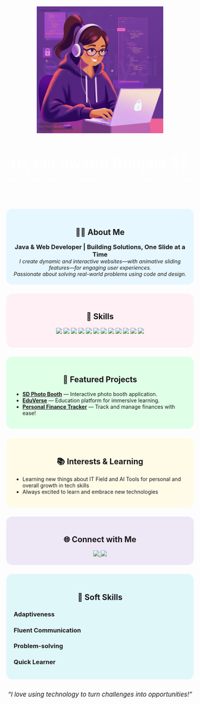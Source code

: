 <!-- Banner Section with Background Image -->
<div align="center" style="background-image: url('https://github.com/swathi-gurijala/swathi-gurijala/blob/main/assets/banner-backg.png'); background-size: cover; background-position: center; padding: 60px 0 30px 0; border-radius: 24px; color: #fff;">
  <img src="https://raw.githubusercontent.com/swathi-gurijala/swathi-gurijala/main/assets/animated-coder.png" width="340" alt="Girl coding at desktop"/>
  <h1 style="font-size:2.8em; margin-bottom:0;">Hi, I'm Swathi Gurijala 👩‍💻</h1>
  <h3 style="font-weight:normal; margin-top:8px;">Java & Web Developer | Solving Real-World Problems With Code</h3>
</div>


<!-- About Me Section -->
<div align="center" style="background:#e6f7ff; border-radius:16px; padding:20px; margin:24px 0;">
  <h2>👩‍💻 About Me</h2>
  <b style="font-size:1.18em;">Java & Web Developer | Building Solutions, One Slide at a Time</b>
  <br/>
  <i>I create dynamic and interactive websites—with animative sliding features—for engaging user experiences.<br>
  Passionate about solving real-world problems using code and design.</i>
</div>

<!-- Skills Section -->
<!-- Skills Section -->
<div style="background:#fff0f6; border-radius:16px; padding:20px; margin:24px 0;">
  <h2 align="center">🚀 Skills</h2>
  <p align="center">
    <img src="https://img.shields.io/badge/Java-ED8B00?style=for-the-badge&logo=java&logoColor=white"/>
    <img src="https://img.shields.io/badge/Salesforce-00A1E0?style=for-the-badge&logo=salesforce&logoColor=white"/>
    <img src="https://img.shields.io/badge/Python-3776AB?style=for-the-badge&logo=python&logoColor=white"/>
    <img src="https://img.shields.io/badge/React-61DAFB?style=for-the-badge&logo=react&logoColor=black"/>
    <img src="https://img.shields.io/badge/Next.js-000000?style=for-the-badge&logo=nextdotjs&logoColor=white"/>
    <img src="https://img.shields.io/badge/Supabase-3ECF8E?style=for-the-badge&logo=supabase&logoColor=white"/>
    <img src="https://img.shields.io/badge/AI-00C853?style=for-the-badge"/>
    <img src="https://img.shields.io/badge/Machine%20Learning-FF6F00?style=for-the-badge"/>
    <img src="https://img.shields.io/badge/Web%20Design-FF4081?style=for-the-badge"/>
    <img src="https://img.shields.io/badge/Figma-F24E1E?style=for-the-badge&logo=figma&logoColor=white"/>
    <img src="https://img.shields.io/badge/Canva-00C4CC?style=for-the-badge&logo=canva&logoColor=white"/>
    <img src="https://img.shields.io/badge/Unity-000000?style=for-the-badge&logo=unity&logoColor=white"/>
    
  </p>
</div>


<!-- Featured Projects Section -->
<div style="background:#e0ffe7; border-radius:16px; padding:20px; margin:24px 0;">
  <h2 align="center">🌟 Featured Projects</h2>
  <ul>
    <li><a href="https://github.com/swathi-gurijala/SD-Photo-Booth"><b>SD Photo Booth</b></a> — Interactive photo booth application.</li>
    <li><a href="https://github.com/swathi-gurijala/EduVerse"><b>EduVerse</b></a> — Education platform for immersive learning.</li>
    <li><a href="https://github.com/swathi-gurijala/Personal-Finance-Tracker"><b>Personal Finance Tracker</b></a> — Track and manage finances with ease!</li>
  </ul>
</div>

<!-- Interests Section with Animated SVG -->
<div style="background:#fffbe7; border-radius:16px; padding:20px; margin:24px 0;">
  <h2 align="center">📚 Interests & Learning</h2>
  <ul>
    <li>Learning new things about IT Field and AI Tools for personal and overall growth in tech skills</li>
    <li>Always excited to learn and embrace new technologies</li>
  </ul>
</div>

<!-- Social Links -->
<div align="center" style="background:#ede7f6; border-radius:16px; padding:20px; margin:24px 0;">
  <h2>🌐 Connect with Me</h2>
  <a href="https://www.linkedin.com/in/swathi-gurijala-303ab9281/">
    <img src="https://img.shields.io/badge/LinkedIn-0A66C2?style=for-the-badge&logo=linkedin&logoColor=white"/>
  </a>
  <a href="https://swathi-gurijala.github.io/">
    <img src="https://img.shields.io/badge/Website-FF4081?style=for-the-badge&logo=web&logoColor=white"/>
  </a>
</div>

<!-- Soft Skills Section with Animated SVG -->
<div style="background:#e0f7fa; border-radius:16px; padding:20px; margin:24px 0;">
  <h2 align="center">🧠 Soft Skills</h2>
  <h3>Adaptiveness</h3>
  <h3>Fluent Communication</h3>
  <h3>Problem-solving</h3>
  <h3>Quick Learner</h3>
</div>

<p align="center" style="font-size:1.2em; margin-top:30px;">
  <em>“I love using technology to turn challenges into opportunities!”</em>
</p>
